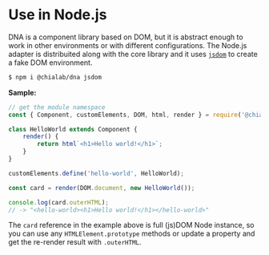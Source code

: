 # Use in Node.js

DNA is a component library based on DOM, but it is abstract enough to work in other environments or with different configurations. The Node.js adapter is distribuited along with the core library and it uses [`jsdom`](https://github.com/jsdom/jsdom) to create a fake DOM environment.

```sh
$ npm i @chialab/dna jsdom
```

**Sample:**

```js
// get the module namespace
const { Component, customElements, DOM, html, render } = require('@chialab/dna');

class HelloWorld extends Component {
    render() {
        return html`<h1>Hello world!</h1>`;
    }
}

customElements.define('hello-world', HelloWorld);

const card = render(DOM.document, new HelloWorld());

console.log(card.outerHTML);
// -> "<hello-world><h1>Hello world!</h1></hello-world>"
```

<aside class="note">

The `card` reference in the example above is full (js)DOM Node instance, so you can use any `HTMLElement.prototype` methods or update a property and get the re-render result with `.outerHTML`.

</aside>
